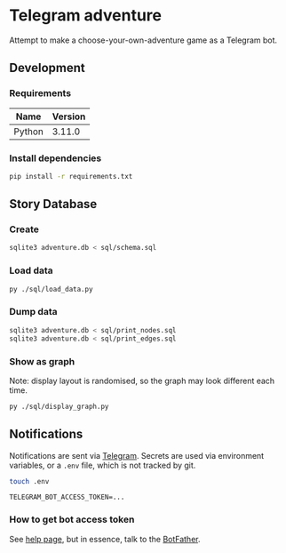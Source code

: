 # Telegram adventure

Attempt to make a choose-your-own-adventure game as a Telegram bot.

## Development

### Requirements

| Name | Version |
| ---- | ------- |
| Python | 3.11.0 |

### Install dependencies

```bash
pip install -r requirements.txt
```

## Story Database

### Create

```bash
sqlite3 adventure.db < sql/schema.sql
```

### Load data

```bash
py ./sql/load_data.py
```

### Dump data

```bash
sqlite3 adventure.db < sql/print_nodes.sql
sqlite3 adventure.db < sql/print_edges.sql
```

### Show as graph

Note: display layout is randomised, so the graph may look different each time.

```bash
py ./sql/display_graph.py
```

## Notifications

Notifications are sent via [Telegram](https://telegram.org/). Secrets are used via environment variables, or a `.env` file, which is not tracked by git.

```bash
touch .env
```

```.env
TELEGRAM_BOT_ACCESS_TOKEN=...
```

### How to get bot access token

See [help page](https://github.com/python-telegram-bot/python-telegram-bot/wiki/Introduction-to-the-API), but in essence, talk to the [BotFather](https://t.me/botfather).
